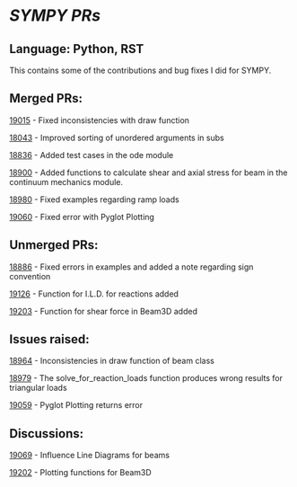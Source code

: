 # *SYMPY PRs*
## Language: Python, RST
This contains some of the contributions and bug fixes I did for SYMPY.

## Merged PRs:
[19015](https://github.com/sympy/sympy/pull/19015) - Fixed inconsistencies with draw function

[18043](https://github.com/sympy/sympy/pull/18043) - Improved sorting of unordered arguments in subs

[18836](https://github.com/sympy/sympy/pull/18836) - Added test cases in the ode module

[18900](https://github.com/sympy/sympy/pull/18900) - Added functions to calculate shear and axial stress for beam in the continuum mechanics module.

[18980](https://github.com/sympy/sympy/pull/18980) - Fixed examples regarding ramp loads

[19060](https://github.com/sympy/sympy/pull/19060) - Fixed error with Pyglot Plotting

## Unmerged PRs:
[18886](https://github.com/sympy/sympy/pull/18886) - Fixed errors in examples and added a note regarding sign convention

[19126](https://github.com/sympy/sympy/pull/19126) - Function for I.L.D. for reactions added

[19203](https://github.com/sympy/sympy/pull/19203) - Function for shear force in Beam3D added

## Issues raised:
[18964](https://github.com/sympy/sympy/issues/18964) - Inconsistencies in draw function of beam class

[18979](https://github.com/sympy/sympy/issues/18979) - The solve_for_reaction_loads function produces wrong results for triangular loads

[19059](https://github.com/sympy/sympy/issues/19059) - Pyglot Plotting returns error

## Discussions:
[19069](https://github.com/sympy/sympy/issues/19069) - Influence Line Diagrams for beams

[19202](https://github.com/sympy/sympy/issues/19202) - Plotting functions for Beam3D

